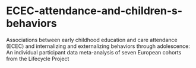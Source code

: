 # ECEC-attendance-and-children-s-behaviors
Associations between early childhood education and care attendance (ECEC) and internalizing and externalizing behaviors through adolescence: An individual participant data meta-analysis of seven European cohorts from the Lifecycle Project

